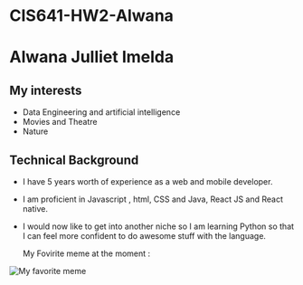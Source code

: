 # CIS641-HW2-Alwana

# Alwana Julliet Imelda

## My interests

* Data Engineering and artificial intelligence
* Movies and Theatre
* Nature

## Technical Background

- I have 5 years worth of experience as a web and mobile developer.
- I am proficient  in Javascript , html, CSS and Java, React JS and React native.
- I would now like to get into another niche so I am learning Python so that I can feel more confident to do awesome stuff with the language.

  My Fovirite meme at the moment :

 ![My favorite meme](https://i.chzbgr.com/full/10407014656/h15A4F411/other-ways-10-feature-spent-hours-coding-will-not-be-deployed-management-finds-unnecessary-7-d1)

